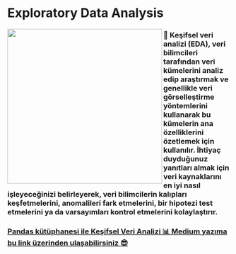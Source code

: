 # Exploratory Data Analysis

<img align="left" width="350" height="350" src="https://github.com/AhmetEnesYalcinkaya/ExploratoryDataAnalysis/blob/main/photo/exploratory-data-analysis.jpg?raw=true">


### 🚀 Keşifsel veri analizi (EDA), veri bilimcileri tarafından veri kümelerini analiz edip araştırmak ve genellikle veri görselleştirme yöntemlerini kullanarak bu kümelerin ana özelliklerini özetlemek için kullanılır. İhtiyaç duyduğunuz yanıtları almak için veri kaynaklarını en iyi nasıl işleyeceğinizi belirleyerek, veri bilimcilerin kalıpları keşfetmelerini, anomalileri fark etmelerini, bir hipotezi test etmelerini ya da varsayımları kontrol etmelerini kolaylaştırır.

### [Pandas kütüphanesi ile Keşifsel Veri Analizi 📊 Medium yazıma bu link üzerinden ulaşabilirsiniz 😎](https://ahmetenesyalcinkaya.medium.com/pandas-k%C3%BCt%C3%BCphanesi-ile-ke%C5%9Fifsel-veri-analizi-311d13c3788e)

